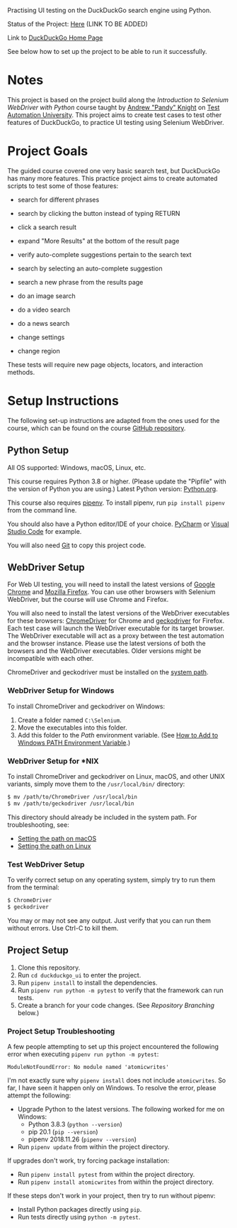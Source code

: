Practising UI testing on the DuckDuckGo search engine using Python.

Status of the Project: [Here]() (LINK TO BE ADDED)

Link to [DuckDuckGo Home Page](https://duckduckgo.com/)

See below how to set up the project to be able to run it successfully.

# Notes

This project is based on the project build along the _Introduction to Selenium WebDriver with Python_ course
taught by [Andrew "Pandy" Knight](https://twitter.com/AutomationPanda) on [Test Automation University](https://testautomationu.applitools.com/).
This project aims to create test cases to test other features of DuckDuckGo, to practice UI testing using Selenium WebDriver.

# Project Goals

The guided course covered one very basic search test, but DuckDuckGo has many more features.
This practice project aims to create automated scripts to test some of those features:

- search for different phrases

- search by clicking the button instead of typing RETURN

- click a search result

- expand "More Results" at the bottom of the result page

- verify auto-complete suggestions pertain to the search text

- search by selecting an auto-complete suggestion

- search a new phrase from the results page

- do an image search

- do a video search

- do a news search

- change settings

- change region

These tests will require new page objects, locators, and interaction methods.

# Setup Instructions

The following set-up instructions are adapted from the ones used for the course,
which can be found on the course [GitHub repository](https://github.com/AutomationPanda/tau-intro-selenium-py).

## Python Setup

All OS supported: Windows, macOS, Linux, etc.

This course requires Python 3.8 or higher. (Please update the "Pipfile" with the version of Python you are using.)
Latest Python version: [Python.org](https://www.python.org/downloads/).

This course also requires [pipenv](https://docs.pipenv.org/).
To install pipenv, run `pip install pipenv` from the command line.

You should also have a Python editor/IDE of your choice.
[PyCharm](https://www.jetbrains.com/pycharm/)
or [Visual Studio Code](https://code.visualstudio.com/docs/languages/python) for example.

You will also need [Git](https://git-scm.com/) to copy this project code.

## WebDriver Setup

For Web UI testing, you will need to install the latest versions of
[Google Chrome](https://www.google.com/chrome/)
and [Mozilla Firefox](https://www.mozilla.org/en-US/firefox/).
You can use other browsers with Selenium WebDriver, but the course will use Chrome and Firefox.

You will also need to install the latest versions of the WebDriver executables for these browsers:
[ChromeDriver](https://developer.chrome.com/docs/chromedriver/downloads) for Chrome
and [geckodriver](https://github.com/mozilla/geckodriver/releases) for Firefox.
Each test case will launch the WebDriver executable for its target browser.
The WebDriver executable will act as a proxy between the test automation and the browser instance.
Please use the latest versions of both the browsers and the WebDriver executables.
Older versions might be incompatible with each other.

ChromeDriver and geckodriver must be installed on the
[system path](<https://en.wikipedia.org/wiki/PATH_(variable)>).

### WebDriver Setup for Windows

To install ChromeDriver and geckodriver on Windows:

1. Create a folder named `C:\Selenium`.
2. Move the executables into this folder.
3. Add this folder to the _Path_ environment variable. (See [How to Add to Windows PATH Environment Variable](https://helpdeskgeek.com/windows-10/add-windows-path-environment-variable/).)

### WebDriver Setup for \*NIX

To install ChromeDriver and geckodriver on Linux, macOS, and other UNIX variants,
simply move them to the `/usr/local/bin/` directory:

```bash
$ mv /path/to/ChromeDriver /usr/local/bin
$ mv /path/to/geckodriver /usr/local/bin
```

This directory should already be included in the system path.
For troubleshooting, see:

- [Setting the path on macOS](https://www.cyberciti.biz/faq/appleosx-bash-unix-change-set-path-environment-variable/)
- [Setting the path on Linux](https://stackoverflow.com/questions/14637979/how-to-permanently-set-path-on-linux-unix)

### Test WebDriver Setup

To verify correct setup on any operating system, simply try to run them from the terminal:

```bash
$ ChromeDriver
$ geckodriver
```

You may or may not see any output.
Just verify that you can run them without errors.
Use Ctrl-C to kill them.

## Project Setup

1. Clone this repository.
2. Run `cd duckduckgo_ui` to enter the project.
3. Run `pipenv install` to install the dependencies.
4. Run `pipenv run python -m pytest` to verify that the framework can run tests.
5. Create a branch for your code changes. (See _Repository Branching_ below.)

### Project Setup Troubleshooting

A few people attempting to set up this project
encountered the following error when executing `pipenv run python -m pytest`:

```
ModuleNotFoundError: No module named 'atomicwrites'
```

I'm not exactly sure why `pipenv install` does not include `atomicwrites`.
So far, I have seen it happen only on Windows.
To resolve the error, please attempt the following:

- Upgrade Python to the latest versions. The following worked for me on Windows:
  - Python 3.8.3 (`python --version`)
  - pip 20.1 (`pip --version`)
  - pipenv 2018.11.26 (`pipenv --version`)
- Run `pipenv update` from within the project directory.

If upgrades don't work, try forcing package installation:

- Run `pipenv install pytest` from within the project directory.
- Run `pipenv install atomicwrites` from within the project directory.

If these steps don't work in your project, then try to run without pipenv:

- Install Python packages directly using `pip`.
- Run tests directly using `python -m pytest`.
